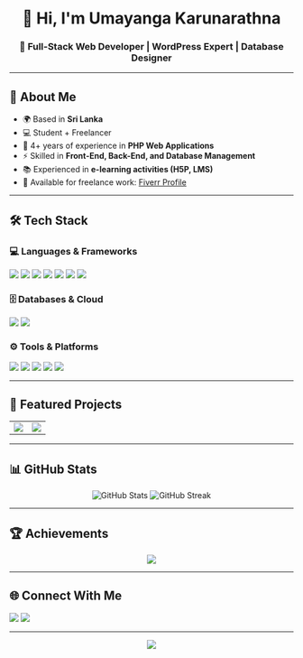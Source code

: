 <!-- Modern GitHub Profile README for umyanga2005 -->

<h1 align="center">👋 Hi, I'm Umayanga Karunarathna</h1>
<h3 align="center">🚀 Full-Stack Web Developer | WordPress Expert | Database Designer</h3>

---

## 🧑 About Me
- 🌍 Based in **Sri Lanka**
- 💻 Student + Freelancer  
- 🎯 4+ years of experience in **PHP Web Applications**  
- ⚡ Skilled in **Front-End, Back-End, and Database Management**  
- 📚 Experienced in **e-learning activities (H5P, LMS)**  
- 🔗 Available for freelance work: [Fiverr Profile](https://www.fiverr.com/umayanga563)  

---

## 🛠 Tech Stack

### 💻 Languages & Frameworks
<p>
  <img src="https://img.shields.io/badge/HTML5-E34F26?style=for-the-badge&logo=html5&logoColor=white"/>
  <img src="https://img.shields.io/badge/CSS3-1572B6?style=for-the-badge&logo=css3&logoColor=white"/>
  <img src="https://img.shields.io/badge/JavaScript-F7DF1E?style=for-the-badge&logo=javascript&logoColor=black"/>
  <img src="https://img.shields.io/badge/React-20232A?style=for-the-badge&logo=react&logoColor=61DAFB"/>
  <img src="https://img.shields.io/badge/Angular-DD0031?style=for-the-badge&logo=angular&logoColor=white"/>
  <img src="https://img.shields.io/badge/PHP-777BB4?style=for-the-badge&logo=php&logoColor=white"/>
  <img src="https://img.shields.io/badge/Laravel-FF2D20?style=for-the-badge&logo=laravel&logoColor=white"/>
</p>

### 🗄 Databases & Cloud
<p>
  <img src="https://img.shields.io/badge/MySQL-005C84?style=for-the-badge&logo=mysql&logoColor=white"/>
  <img src="https://img.shields.io/badge/Supabase-3ECF8E?style=for-the-badge&logo=supabase&logoColor=white"/>
</p>

### ⚙️ Tools & Platforms
<p>
  <img src="https://img.shields.io/badge/WordPress-21759B?style=for-the-badge&logo=wordpress&logoColor=white"/>
  <img src="https://img.shields.io/badge/GitHub-181717?style=for-the-badge&logo=github&logoColor=white"/>
  <img src="https://img.shields.io/badge/Netlify-00C7B7?style=for-the-badge&logo=netlify&logoColor=white"/>
  <img src="https://img.shields.io/badge/Railway-0B0D0E?style=for-the-badge&logo=railway&logoColor=white"/>
  <img src="https://img.shields.io/badge/Render-46E3B7?style=for-the-badge&logo=render&logoColor=black"/>
</p>

---

## 📌 Featured Projects
<table>
  <tr>
    <td>
      <a href="https://github.com/umyanga2005/School-AL-Management-System">
        <img src="https://github-readme-stats.vercel.app/api/pin/?username=umyanga2005&repo=School-AL-Management-System&theme=tokyonight" />
      </a>
    </td>
    <td>
      <a href="https://github.com/umyanga2005/CodeBoy-Portfollio">
        <img src="https://github-readme-stats.vercel.app/api/pin/?username=umyanga2005&repo=CodeBoy-Portfollio&theme=tokyonight" />
      </a>
    </td>
  </tr>
</table>

---

## 📊 GitHub Stats
<p align="center">
  <img src="https://github-readme-stats.vercel.app/api?username=umyanga2005&show_icons=true&theme=tokyonight" alt="GitHub Stats" />
  <img src="https://github-readme-streak-stats.herokuapp.com/?user=umyanga2005&theme=tokyonight" alt="GitHub Streak" />
</p>

---

## 🏆 Achievements
<p align="center">
  <img src="https://github-profile-trophy.vercel.app/?username=umyanga2005&theme=tokyonight&no-frame=true&row=1&column=6" />
</p>

---

## 🌐 Connect With Me
<p>
  <a href="https://www.fiverr.com/umayanga563"><img src="https://img.shields.io/badge/Fiverr-1DBF73?style=for-the-badge&logo=fiverr&logoColor=white"/></a>
  <a href="https://www.facebook.com/umayanga.karunarathna.9"><img src="https://img.shields.io/badge/Facebook-1877F2?style=for-the-badge&logo=facebook&logoColor=white"/></a>
</p>

---

<p align="center"> 
  <img src="https://komarev.com/ghpvc/?username=umyanga2005&color=blue&style=flat-square&label=PROFILE+VIEWS" />
</p>
